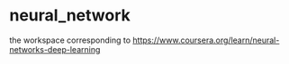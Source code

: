 # neural_network
the workspace corresponding to https://www.coursera.org/learn/neural-networks-deep-learning
